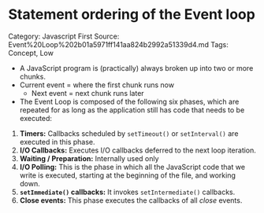 # Statement ordering of the Event loop

Category: Javascript
First Source: Event%20Loop%202b01a5971ff141aa824b2992a51339d4.md
Tags: Concept, Low

- A JavaScript program is (practically) always broken up into two or more chunks.
- Current event = where the first chunk runs now
    - Next event = next chunk runs later
- The Event Loop is composed of the following six phases, which are repeated for as long as the application still has code that needs to be executed:
1. **Timers:** Callbacks scheduled by `setTimeout()` or `setInterval()` are executed in this phase.
2. **I/O Callbacks:** Executes I/O callbacks deferred to the next loop iteration.
3. **Waiting / Preparation:** Internally used only
4. **I/O Polling:** This is the phase in which all the JavaScript code that we write is executed, starting at the beginning of the file, and working down.
5. **`setImmediate()` callbacks:** It invokes `setIntermediate()` callbacks.
6. **Close events:** This phase executes the callbacks of all *close* events.